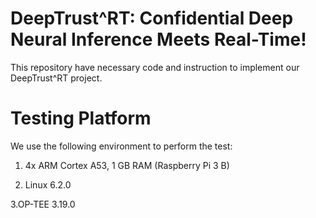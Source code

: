 
# DeepTrust^RT: Confidential Deep Neural Inference Meets Real-Time!

This repository have necessary code and instruction to implement our DeepTrust^RT project.

# Testing Platform

We use the following environment to perform the test:
1. 4x ARM Cortex A53, 1 GB RAM (Raspberry Pi 3 B)

2. Linux 6.2.0
   
3.OP-TEE 3.19.0


